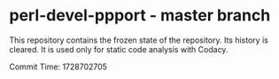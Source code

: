 # perl-devel-ppport - master branch

This repository contains the frozen state of the repository.
Its history is cleared. It is used only for static code
analysis with Codacy.

Commit Time: 1728702705